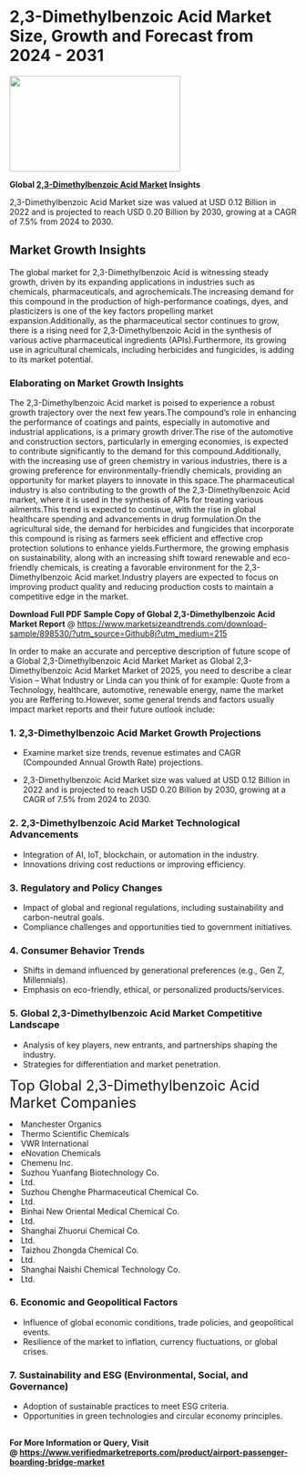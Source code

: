 <H1>2,3-Dimethylbenzoic Acid Market Size, Growth and Forecast from 2024 - 2031</H1><img class="aligncenter size-medium wp-image-584254" src="https://thirdeyenews.in/wp-content/uploads/2024/09/Global-Market-Research-300x168.jpeg" alt="" width="300" height="168" /><p><strong>Global&nbsp;<a href="https://www.marketsizeandtrends.com/download-sample/898530/?utm_source=Github8j?utm_medium=215">2,3-Dimethylbenzoic Acid Market</a> Insights</strong></p><p>2,3-Dimethylbenzoic Acid Market size was valued at USD 0.12 Billion in 2022 and is projected to reach USD 0.20 Billion by 2030, growing at a CAGR of 7.5% from 2024 to 2030.</p><p><h2>Market Growth Insights</h2> The global market for 2,3-Dimethylbenzoic Acid is witnessing steady growth, driven by its expanding applications in industries such as chemicals, pharmaceuticals, and agrochemicals.The increasing demand for this compound in the production of high-performance coatings, dyes, and plasticizers is one of the key factors propelling market expansion.Additionally, as the pharmaceutical sector continues to grow, there is a rising need for 2,3-Dimethylbenzoic Acid in the synthesis of various active pharmaceutical ingredients (APIs).Furthermore, its growing use in agricultural chemicals, including herbicides and fungicides, is adding to its market potential. <h3>Elaborating on Market Growth Insights</h3> The 2,3-Dimethylbenzoic Acid market is poised to experience a robust growth trajectory over the next few years.The compound’s role in enhancing the performance of coatings and paints, especially in automotive and industrial applications, is a primary growth driver.The rise of the automotive and construction sectors, particularly in emerging economies, is expected to contribute significantly to the demand for this compound.Additionally, with the increasing use of green chemistry in various industries, there is a growing preference for environmentally-friendly chemicals, providing an opportunity for market players to innovate in this space.The pharmaceutical industry is also contributing to the growth of the 2,3-Dimethylbenzoic Acid market, where it is used in the synthesis of APIs for treating various ailments.This trend is expected to continue, with the rise in global healthcare spending and advancements in drug formulation.On the agricultural side, the demand for herbicides and fungicides that incorporate this compound is rising as farmers seek efficient and effective crop protection solutions to enhance yields.Furthermore, the growing emphasis on sustainability, along with an increasing shift toward renewable and eco-friendly chemicals, is creating a favorable environment for the 2,3-Dimethylbenzoic Acid market.Industry players are expected to focus on improving product quality and reducing production costs to maintain a competitive edge in the market.</p><p><span class=""><strong>Download Full PDF Sample Copy of Global 2,3-Dimethylbenzoic Acid Market Report</strong> @ <a href="https://www.marketsizeandtrends.com/download-sample/898530/?utm_source=Github8j?utm_medium=215" target="_blank">https://www.marketsizeandtrends.com/download-sample/898530/?utm_source=Github8j?utm_medium=215</a></span></p><p>In order to make an accurate and perceptive description of future scope of a Global&nbsp;2,3-Dimethylbenzoic Acid Market Market as Global&nbsp;2,3-Dimethylbenzoic Acid Market Market of 2025, you need to describe a clear Vision &ndash; What Industry or Linda can you think of for example: Quote from a Technology, healthcare, automotive, renewable energy, name the market you are Reffering to.However, some general trends and factors usually impact market reports and their future outlook include:</p><h3>1.&nbsp;<strong>2,3-Dimethylbenzoic Acid Market Growth Projections</strong></h3><ul><li>Examine market size trends, revenue estimates and CAGR (Compounded Annual Growth Rate) projections.</li><li><p>2,3-Dimethylbenzoic Acid Market size was valued at USD 0.12 Billion in 2022 and is projected to reach USD 0.20 Billion by 2030, growing at a CAGR of 7.5% from 2024 to 2030.</p></li></ul><h3>2.&nbsp;<strong>2,3-Dimethylbenzoic Acid Market Technological Advancements</strong></h3><ul><li>Integration of AI, IoT, blockchain, or automation in the industry.</li><li>Innovations driving cost reductions or improving efficiency.</li></ul><h3>3.&nbsp;<strong>Regulatory and Policy Changes</strong></h3><ul><li>Impact of global and regional regulations, including sustainability and carbon-neutral goals.</li><li>Compliance challenges and opportunities tied to government initiatives.</li></ul><h3>4.&nbsp;<strong>Consumer Behavior Trends</strong></h3><ul><li>Shifts in demand influenced by generational preferences (e.g., Gen Z, Millennials).</li><li>Emphasis on eco-friendly, ethical, or personalized products/services.</li></ul><h3>5.&nbsp;<strong>Global 2,3-Dimethylbenzoic Acid Market Competitive Landscape</strong></h3><ul><li>Analysis of key players, new entrants, and partnerships shaping the industry.</li><li>Strategies for differentiation and market penetration.</li></ul><p data-pm-slice="1 1 []"><span style="color: inherit; font-family: inherit; font-size: 25px;">Top Global 2,3-Dimethylbenzoic Acid Market Companies</span></p><div class="" data-test-id=""><p><li>Manchester Organics</li><li> Thermo Scientific Chemicals</li><li> VWR International</li><li> eNovation Chemicals</li><li> Chemenu Inc.</li><li> Suzhou Yuanfang Biotechnology Co.</li><li> Ltd.</li><li> Suzhou Chenghe Pharmaceutical Chemical Co.</li><li> Ltd.</li><li> Binhai New Oriental Medical Chemical Co.</li><li> Ltd.</li><li> Shanghai Zhuorui Chemical Co.</li><li> Ltd.</li><li> Taizhou Zhongda Chemical Co.</li><li> Ltd.</li><li> Shanghai Naishi Chemical Technology Co.</li><li> Ltd.</li></p></div><h3>6.&nbsp;<strong>Economic and Geopolitical Factors</strong></h3><ul><li>Influence of global economic conditions, trade policies, and geopolitical events.</li><li>Resilience of the market to inflation, currency fluctuations, or global crises.</li></ul><h3>7.&nbsp;<strong>Sustainability and ESG (Environmental, Social, and Governance)</strong></h3><ul><li>Adoption of sustainable practices to meet ESG criteria.</li><li>Opportunities in green technologies and circular economy principles.</li></ul><h2><strong style="font-size: 14px;">For More Information or Query, Visit @&nbsp;</strong><a style="background-color: #ffffff; font-size: 14px;" href="https://www.marketsizeandtrends.com/report/23-dimethylbenzoic-acid-market/" target="_blank">https://www.verifiedmarketreports.com/product/airport-passenger-boarding-bridge-market</a></h2>